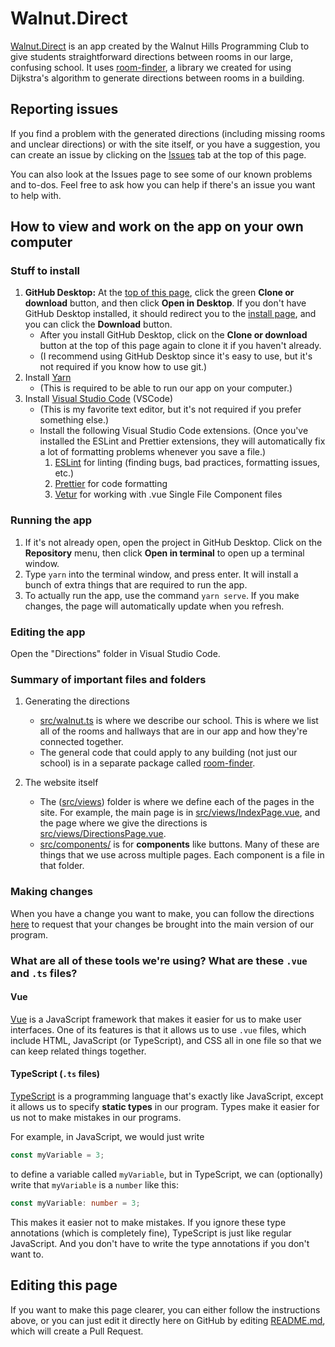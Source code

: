 # Walnut.Direct

[Walnut.Direct](https://walnut.direct/) is an app created by the Walnut Hills Programming Club to give students straightforward directions between rooms in our large, confusing school. It uses [room-finder](https://github.com/WalnutProgramming/room-finder), a library we created for using Dijkstra's algorithm to generate directions between rooms in a building.

## Reporting issues

If you find a problem with the generated directions (including missing rooms and unclear directions) or with the site itself, or you have a suggestion, you can create an issue by clicking on the [Issues](https://github.com/WalnutProgramming/Directions/issues) tab at the top of this page.

You can also look at the Issues page to see some of our known problems and to-dos. Feel free to ask how you can help if there's an issue you want to help with.

## How to view and work on the app on your own computer

### Stuff to install

1. **GitHub Desktop:** At the [top of this page](https://github.com/WalnutProgramming/Directions), click the green **Clone or download** button, and then click **Open in Desktop**. If you don't have GitHub Desktop installed, it should redirect you to the [install page](https://desktop.github.com/), and you can click the **Download** button.
   - After you install GitHub Desktop, click on the **Clone or download** button at the top of this page again to clone it if you haven't already.
   - (I recommend using GitHub Desktop since it's easy to use, but it's not required if you know how to use git.)
1. Install [Yarn](https://yarnpkg.com/lang/en/docs/install/)
   - (This is required to be able to run our app on your computer.)
1. Install [Visual Studio Code](https://code.visualstudio.com/) (VSCode)
   - (This is my favorite text editor, but it's not required if you prefer something else.)
   - Install the following Visual Studio Code extensions. (Once you've installed the ESLint and Prettier extensions, they will automatically fix a lot of formatting problems whenever you save a file.)
     1. [ESLint](https://marketplace.visualstudio.com/items?itemName=dbaeumer.vscode-eslint) for linting (finding bugs, bad practices, formatting issues, etc.)
     2. [Prettier](https://marketplace.visualstudio.com/items?itemName=esbenp.prettier-vscode) for code formatting
     3. [Vetur](https://marketplace.visualstudio.com/items?itemName=octref.vetur) for working with .vue Single File Component files

### Running the app

1. If it's not already open, open the project in GitHub Desktop. Click on the **Repository** menu, then click **Open in terminal** to open up a terminal window.
1. Type `yarn` into the terminal window, and press enter. It will install a bunch of extra things that are required to run the app.
1. To actually run the app, use the command `yarn serve`. If you make changes, the page will automatically update when you refresh.

### Editing the app

Open the "Directions" folder in Visual Studio Code.

### Summary of important files and folders

1. Generating the directions

   - [src/walnut.ts](src/walnut.ts) is where we describe our school. This is where we list all of the rooms and hallways that are in our app and how they're connected together.
   - The general code that could apply to any building (not just our school) is in a separate package called [room-finder](https://github.com/WalnutProgramming/room-finder).

2. The website itself
   - The ([src/views](src/views)) folder is where we define each of the pages in the site. For example, the main page is in [src/views/IndexPage.vue](src/views/IndexPage.vue), and the page where we give the directions is [src/views/DirectionsPage.vue](src/views/DirectionsPage.vue).
   - [src/components/](src/components/) is for **components** like buttons. Many of these are things that we use across multiple pages. Each component is a file in that folder.

### Making changes

When you have a change you want to make, you can follow the directions [here](https://github.com/WalnutProgramming/making-a-pull-request) to request that your changes be brought into the main version of our program.

### What are all of these tools we're using? What are these `.vue` and `.ts` files?

#### Vue

[Vue](https://vuejs.org/) is a JavaScript framework that makes it easier for us to make user interfaces. One of its features is that it allows us to use `.vue` files, which include HTML, JavaScript (or TypeScript), and CSS all in one file so that we can keep related things together.

#### TypeScript (`.ts` files)

[TypeScript](https://www.typescriptlang.org/) is a programming language that's exactly like JavaScript, except it allows us to specify **static types** in our program. Types make it easier for us not to make mistakes in our programs.

For example, in JavaScript, we would just write

```js
const myVariable = 3;
```

to define a variable called `myVariable`, but in TypeScript, we can (optionally) write that `myVariable` is a `number` like this:

```ts
const myVariable: number = 3;
```

This makes it easier not to make mistakes. If you ignore these type annotations (which is completely fine), TypeScript is just like regular JavaScript. And you don't have to write the type annotations if you don't want to.

## Editing this page

If you want to make this page clearer, you can either follow the instructions above, or you can just edit it directly here on GitHub by editing [README.md](README.md), which will create a Pull Request.
